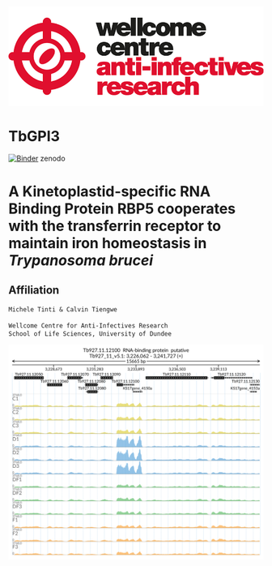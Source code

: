 ![title](static/wcar.png)
# TbGPI3

[![Binder](https://mybinder.org/badge_logo.svg)](https://mybinder.org/v2/gh/mtinti/calvin_tfr/HEAD?filepath=FiguresPaper.ipynb)
zenodo


# A Kinetoplastid-specific RNA Binding Protein RBP5 cooperates with the transferrin receptor to maintain iron homeostasis in *Trypanosoma brucei*

## Affiliation
    Michele Tinti & Calvin Tiengwe

    Wellcome Centre for Anti-Infectives Research
    School of Life Sciences, University of Dundee
    
![title](Figures/Tb927.11.12100_paperFig.png)
